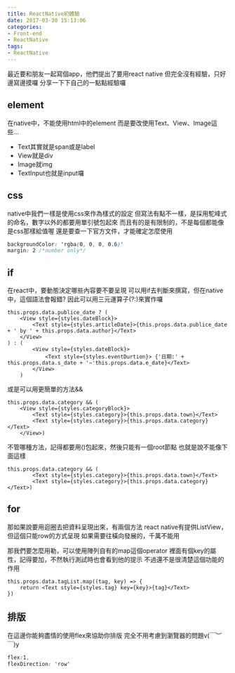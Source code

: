 ```yaml
---
title: ReactNative初體驗
date: 2017-03-30 15:13:06
categories:
- Front-end
- ReactNative
tags:
- ReactNative
---
```

最近要和朋友一起寫個app，他們提出了要用react native
但完全沒有經驗，只好邊寫邊摸囉
分享一下下自己的一點點經驗囉

## element
在native中，不能使用html中的element
而是要改使用Text、View、Image這些...
* Text其實就是span或是label
* View就是div
* Image就img
* TextInput也就是input囉

## css
native中我們一樣是使用css來作為樣式的設定
但寫法有點不一樣，是採用駝峰式的命名，數字以外的都要用單引號包起來
而且有的是有限制的，不是每個都能像是css那樣給值喔
還是要查一下官方文件，才能確定怎麼使用

``` css
backgroundColor: 'rgba(0, 0, 0, 0.6)'
margin: 2 /*number only*/
```

## if
在react中，要動態決定哪些內容要不要呈現
可以用if去判斷來撰寫，但在native中，這個語法會報錯?
因此可以用三元運算子(?:)來實作囉
``` react
this.props.data.publice_date ? (
    <View style={styles.dateBlock}>
        <Text style={styles.articleDate}>{this.props.data.publice_date + ' by ' + this.props.data.author}</Text>
    </View>
) : (
        <View style={styles.dateBlock}>
            <Text style={styles.eventDurtion}> {'日期:' + this.props.data.s_date + '~'this.props.data.e_date}</Text>
        </View>
    )
```

或是可以用更簡單的方法&&
``` react
this.props.data.category && (
    <View style={styles.categoryBlock}>
        <Text style={styles.category}>{this.props.data.town}</Text>
        <Text style={styles.category}>{this.props.data.category}</Text>
    </View>)
```

不管哪種方法，記得都要用()包起來，然後只能有一個root節點
也就是說不能像下面這樣
``` react
this.props.data.category && (
        <Text style={styles.category}>{this.props.data.town}</Text>
        <Text style={styles.category}>{this.props.data.category}</Text>)
```

## for
那如果說要用迴圈去把資料呈現出來，有兩個方法
react native有提供ListView，但這個只能row的方式呈現
如果需要往橫向發展的，千萬不能用

那我們要怎麼用勒，可以使用陣列自有的map這個operator
裡面有個key的屬性，記得要加，不然執行測試時也會看到他的提示
不過還不是很清楚這個功能的作用
``` react
this.props.data.tagList.map((tag, key) => {
    return <Text style={styles.tag} key={key}>{tag}</Text>
})
```

## 排版
在這邊你能夠盡情的使用flex來協助你排版
完全不用考慮到瀏覽器的問題v(￣︶￣)y
``` css
flex:1,
flexDirection: 'row'
```